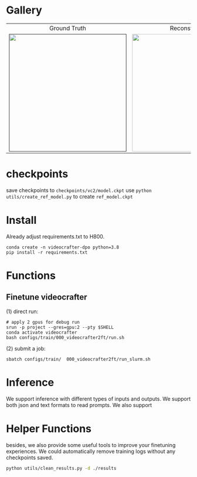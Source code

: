
# Gallery
<table class="center">
  
  <tr>
    <td style="text-align:center;" width="320">Ground Truth</td>
    <td style="text-align:center;" width="320">Reconstruction</td>
  </tr>
  <tr>
    <td><a href=""><img src="./assets/vc-dpo/0105.mp4" width="320"></a></td>
    <td><a href="https://github.com/user-attachments/assets/4adf29f2-d413-49b1-bccc-48adfd64a4da"><img src="./assets/vc-dpo/0163.mp4" width="320"></a></td>
  </tr>
</table>

# checkpoints

save checkpoints to `checkpoints/vc2/model.ckpt`
use `python utils/create_ref_model.py` to create `ref_model.ckpt`

# Install

Already adjust requirements.txt to H800.
```shell
conda create -n videocrafter-dpo python=3.8
pip install -r requirements.txt
```
# Functions
## Finetune videocrafter
(1) direct run:
```
# apply 2 gpus for debug run
srun -p project --gres=gpu:2 --pty $SHELL 
conda activate videocrafter
bash configs/train/000_videocrafter2ft/run.sh
```

(2) submit a job:
```
sbatch configs/train/  000_videocrafter2ft/run_slurm.sh
```


# Inference 
We support inference with different types of inputs and outputs.
We support both json and text formats to read prompts. 
We also support 

# Helper Functions
besides, we also provide some useful tools to improve your finetuning experiences. 
We could automatically remove training logs without any checkpoints saved. 
```bash 
python utils/clean_results.py -d ./results 
```